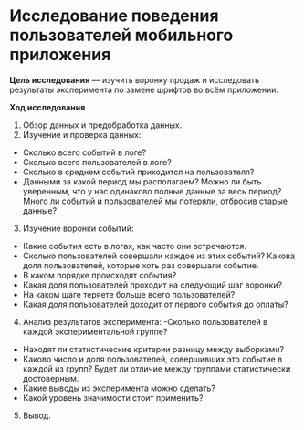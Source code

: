 # Исследование поведения пользователей мобильного приложения


**Цель исследования** — изучить воронку продаж и исследовать результаты эксперимента по замене шрифтов во всём приложении.

**Ход исследования**

1. Обзор данных и предобработка данных.
2. Изучение и проверка данных:
  - Сколько всего событий в логе?
  - Сколько всего пользователей в логе?
  - Сколько в среднем событий приходится на пользователя?
  - Данными за какой период мы располагаем? Можно ли быть уверенным, что у нас одинаково полные данные за весь период? Много ли событий и пользователей мы потеряли, отбросив старые данные?
3. Изучение воронки событий:
  - Какие события есть в логах, как часто они встречаются. 
  - Сколько пользователей совершали каждое из этих событий? Какова доля пользователей, которые хоть раз совершали событие.
  - В каком порядке происходят события? 
  - Какая доля пользователей проходит на следующий шаг воронки?
  - На каком шаге теряете больше всего пользователей?
  - Какая доля пользователей доходит от первого события до оплаты?
4. Анализ результатов эксперимента:
   -Сколько пользователей в каждой экспериментальной группе?
  - Находят ли статистические критерии разницу между выборками?
  - Каково число и доля пользователей, совершивших это событие в каждой из  групп? Будет ли отличие между группами статистически достоверным. 
  - Какие выводы из эксперимента можно сделать?
  - Какой уровень значимости стоит применить? 
5. Вывод.